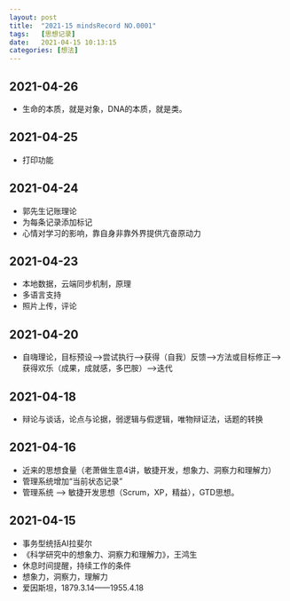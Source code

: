 ```yaml
---
layout: post
title:  "2021-15 mindsRecord NO.0001"
tags:   [思想记录]
date:   2021-04-15 10:13:15
categories: [想法]
---
```



## 2021-04-26
- 生命的本质，就是对象，DNA的本质，就是类。

## 2021-04-25
- 打印功能

## 2021-04-24
- 郭先生记账理论
- 为每条记录添加标记
- 心情对学习的影响，靠自身非靠外界提供亢奋原动力

## 2021-04-23
- 本地数据，云端同步机制，原理
- 多语言支持
- 照片上传，评论

## 2021-04-20
- 自嗨理论，目标预设——>尝试执行——>获得（自我）反馈——>方法或目标修正——>获得欢乐（成果，成就感，多巴胺）——>迭代

## 2021-04-18
- 辩论与谈话，论点与论据，弱逻辑与假逻辑，唯物辩证法，话题的转换

## 2021-04-16
- 近来的思想食量（老萧做生意4讲，敏捷开发，想象力、洞察力和理解力）
- 管理系统增加“当前状态记录”
- 管理系统 ——> 敏捷开发思想（Scrum，XP，精益），GTD思想。

## 2021-04-15
- 事务型统括AI拉斐尔
- 《科学研究中的想象力、洞察力和理解力》，王鸿生
- 休息时间提醒，持续工作的条件
- 想象力，洞察力，理解力
- 爱因斯坦，1879.3.14——1955.4.18
